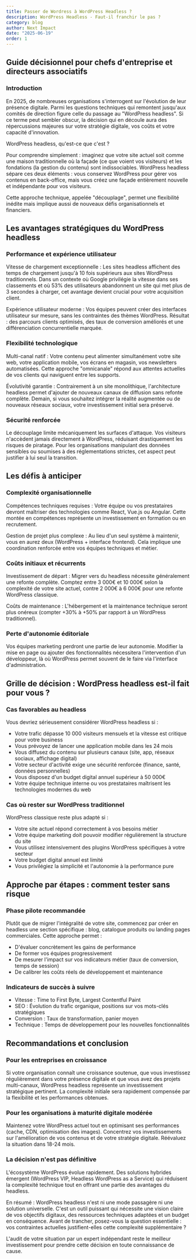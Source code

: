 ```yaml
---
title: Passer de Wordress à WordPress Headless ?
description: WordPress Headless - Faut-il franchir le pas ?
category: blog
author: Next Impact
date: "2025-06-19"
order: 1
---
```


## Guide décisionnel pour chefs d'entreprise et directeurs associatifs

### Introduction

En 2025, de nombreuses organisations s'interrogent sur l'évolution de leur présence digitale. Parmi les questions techniques qui remontent jusqu'aux comités de direction figure celle du passage au "WordPress headless". Si ce terme peut sembler obscur, la décision qui en découle aura des répercussions majeures sur votre stratégie digitale, vos coûts et votre capacité d'innovation.

WordPress headless, qu'est-ce que c'est ?

Pour comprendre simplement : imaginez que votre site actuel soit comme une maison traditionnelle où la façade (ce que voient vos visiteurs) et les fondations (la gestion du contenu) sont indissociables. WordPress headless sépare ces deux éléments : vous conservez WordPress pour gérer vos contenus en back-office, mais vous créez une façade entièrement nouvelle et indépendante pour vos visiteurs.

Cette approche technique, appelée "découplage", permet une flexibilité inédite mais implique aussi de nouveaux défis organisationnels et financiers.

## Les avantages stratégiques du WordPress headless

### Performance et expérience utilisateur

Vitesse de chargement exceptionnelle : Les sites headless affichent des temps de chargement jusqu'à 10 fois supérieurs aux sites WordPress traditionnels. Dans un contexte où Google privilégie la vitesse dans ses classements et où 53% des utilisateurs abandonnent un site qui met plus de 3 secondes à charger, cet avantage devient crucial pour votre acquisition client.

Expérience utilisateur moderne : Vos équipes peuvent créer des interfaces utilisateur sur mesure, sans les contraintes des thèmes WordPress. Résultat : des parcours clients optimisés, des taux de conversion améliorés et une différenciation concurrentielle marquée.

### Flexibilité technologique

Multi-canal natif : Votre contenu peut alimenter simultanément votre site web, votre application mobile, vos écrans en magasin, vos newsletters automatisées. Cette approche "omnicanale" répond aux attentes actuelles de vos clients qui naviguent entre les supports.

Évolutivité garantie : Contrairement à un site monolithique, l'architecture headless permet d'ajouter de nouveaux canaux de diffusion sans refonte complète. Demain, si vous souhaitez intégrer la réalité augmentée ou de nouveaux réseaux sociaux, votre investissement initial sera préservé.

### Sécurité renforcée

Le découplage limite mécaniquement les surfaces d'attaque. Vos visiteurs n'accèdent jamais directement à WordPress, réduisant drastiquement les risques de piratage. Pour les organisations manipulant des données sensibles ou soumises à des réglementations strictes, cet aspect peut justifier à lui seul la transition.

## Les défis à anticiper

### Complexité organisationnelle

Compétences techniques requises : Votre équipe ou vos prestataires devront maîtriser des technologies comme React, Vue.js ou Angular. Cette montée en compétences représente un investissement en formation ou en recrutement.

Gestion de projet plus complexe : Au lieu d'un seul système à maintenir, vous en aurez deux (WordPress + interface frontend). Cela implique une coordination renforcée entre vos équipes techniques et métier.

### Coûts initiaux et récurrents

Investissement de départ : Migrer vers du headless nécessite généralement une refonte complète. Comptez entre 3 000€ et 10 000€ selon la complexité de votre site actuel, contre 2 000€ à 6 000€ pour une refonte WordPress classique.

Coûts de maintenance : L'hébergement et la maintenance technique seront plus onéreux (compter +30% à +50% par rapport à un WordPress traditionnel).

### Perte d'autonomie éditoriale

Vos équipes marketing perdront une partie de leur autonomie. Modifier la mise en page ou ajouter des fonctionnalités nécessitera l'intervention d'un développeur, là où WordPress permet souvent de le faire via l'interface d'administration.

## Grille de décision : WordPress headless est-il fait pour vous ?

### Cas favorables au headless

Vous devriez sérieusement considérer WordPress headless si :

- Votre trafic dépasse 10 000 visiteurs mensuels et la vitesse est critique pour votre business
- Vous prévoyez de lancer une application mobile dans les 24 mois
- Vous diffusez du contenu sur plusieurs canaux (site, app, réseaux sociaux, affichage digital)
- Votre secteur d'activité exige une sécurité renforcée (finance, santé, données personnelles)
- Vous disposez d'un budget digital annuel supérieur à 50 000€
- Votre équipe technique interne ou vos prestataires maîtrisent les technologies modernes du web

### Cas où rester sur WordPress traditionnel

WordPress classique reste plus adapté si :

- Votre site actuel répond correctement à vos besoins métier
- Votre équipe marketing doit pouvoir modifier régulièrement la structure du site
- Vous utilisez intensivement des plugins WordPress spécifiques à votre secteur
- Votre budget digital annuel est limité
- Vous privilégiez la simplicité et l'autonomie à la performance pure

## Approche par étapes : comment tester sans risque

### Phase pilote recommandée

Plutôt que de migrer l'intégralité de votre site, commencez par créer en headless une section spécifique : blog, catalogue produits ou landing pages commerciales. Cette approche permet :

- D'évaluer concrètement les gains de performance
- De former vos équipes progressivement
- De mesurer l'impact sur vos indicateurs métier (taux de conversion, temps de session)
- De calibrer les coûts réels de développement et maintenance

### Indicateurs de succès à suivre

- Vitesse : Time to First Byte, Largest Contentful Paint
- SEO : Évolution du trafic organique, positions sur vos mots-clés stratégiques
- Conversion : Taux de transformation, panier moyen
- Technique : Temps de développement pour les nouvelles fonctionnalités

## Recommandations et conclusion

### Pour les entreprises en croissance

Si votre organisation connaît une croissance soutenue, que vous investissez régulièrement dans votre présence digitale et que vous avez des projets multi-canaux, WordPress headless représente un investissement stratégique pertinent. La complexité initiale sera rapidement compensée par la flexibilité et les performances obtenues.

### Pour les organisations à maturité digitale modérée

Maintenez votre WordPress actuel tout en optimisant ses performances (cache, CDN, optimisation des images). Concentrez vos investissements sur l'amélioration de vos contenus et de votre stratégie digitale. Réévaluez la situation dans 18-24 mois.

### La décision n'est pas définitive

L'écosystème WordPress évolue rapidement. Des solutions hybrides émergent (WordPress VIP, Headless WordPress as a Service) qui réduisent la complexité technique tout en offrant une partie des avantages du headless.

En résumé : WordPress headless n'est ni une mode passagère ni une solution universelle. C'est un outil puissant qui nécessite une vision claire de vos objectifs digitaux, des ressources techniques adaptées et un budget en conséquence. Avant de trancher, posez-vous la question essentielle : vos contraintes actuelles justifient-elles cette complexité supplémentaire ?

L'audit de votre situation par un expert indépendant reste le meilleur investissement pour prendre cette décision en toute connaissance de cause.
